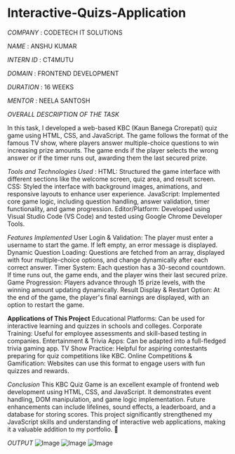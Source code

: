 # Interactive-Quizs-Application

*COMPANY* : CODETECH IT SOLUTIONS

*NAME* : ANSHU KUMAR

*INTERN ID* : CT4MUTU

*DOMAIN* : FRONTEND DEVELOPMENT

*DURATION* : 16 WEEKS

*MENTOR* : NEELA SANTOSH

*OVERALL DESCRIPTION OF THE TASK*

In this task, I developed a web-based KBC (Kaun Banega Crorepati) quiz game using HTML, CSS, and JavaScript. The game follows the format of the famous TV show, where players answer multiple-choice questions to win increasing prize amounts. The game ends if the player selects the wrong answer or if the timer runs out, awarding them the last secured prize.

*Tools and Technologies Used* :
HTML: Structured the game interface with different sections like the welcome screen, quiz area, and result screen.
CSS: Styled the interface with background images, animations, and responsive layouts to enhance user experience.
JavaScript: Implemented core game logic, including question handling, answer validation, timer functionality, and game progression.
Editor/Platform: Developed using Visual Studio Code (VS Code) and tested using Google Chrome Developer Tools.

*Features Implemented*
User Login & Validation: The player must enter a username to start the game. If left empty, an error message is displayed.
Dynamic Question Loading: Questions are fetched from an array, displayed with four multiple-choice options, and change dynamically after each correct answer.
Timer System: Each question has a 30-second countdown. If time runs out, the game ends, and the player wins their last secured prize.
Game Progression: Players advance through 15 prize levels, with the winning amount updating dynamically.
Result Display & Restart Option: At the end of the game, the player's final earnings are displayed, with an option to restart the game.

**Applications of This Project**
Educational Platforms: Can be used for interactive learning and quizzes in schools and colleges.
Corporate Training: Useful for employee assessments and skill-based testing in companies.
Entertainment & Trivia Apps: Can be adapted into a full-fledged trivia gaming app.
TV Show Practice: Helpful for aspiring contestants preparing for quiz competitions like KBC.
Online Competitions & Gamification: Websites can use this format to engage users with fun quizzes and rewards.

*Conclusion*
This KBC Quiz Game is an excellent example of frontend web development using HTML, CSS, and JavaScript. It demonstrates event handling, DOM manipulation, and game logic implementation. Future enhancements can include lifelines, sound effects, a leaderboard, and a database for storing scores. This project significantly strengthened my JavaScript skills and understanding of interactive web applications, making it a valuable addition to my portfolio. 🚀

*OUTPUT*
![Image](https://github.com/user-attachments/assets/c3a1693c-7e57-4ca3-b5f1-edee4dbb4582)
![Image](https://github.com/user-attachments/assets/4efad202-cefa-4752-af53-2e15a1592d09)
![Image](https://github.com/user-attachments/assets/6a57a29d-a0fd-4aa6-adec-81b46ebec357)
